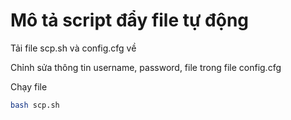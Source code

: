 # Mô tả script đẩy file tự động

Tải file scp.sh và config.cfg về

Chỉnh sửa thông tin username, password, file trong file config.cfg

Chạy file

```sh
bash scp.sh
```
